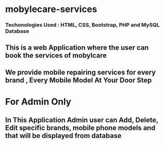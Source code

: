 # mobylecare-services
### Techonologies Used : HTML, CSS, Bootstrap, PHP and MySQL Database


## This is a web Application where the user can book the services of mobylcare
## We provide mobile repairing services for every brand , Every Mobile Model At Your Door Step
 
# For Admin Only
## In This Application Admin user can Add, Delete, Edit specific brands, mobile phone models and that will be displayed from database
